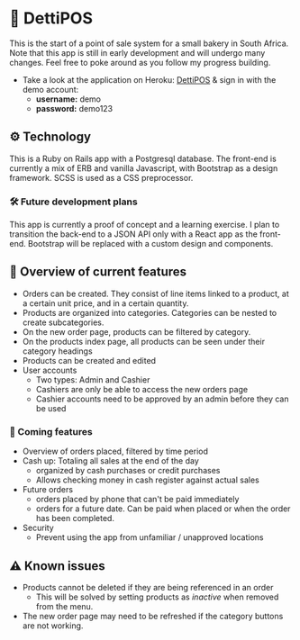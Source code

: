 # 🛒 DettiPOS

This is the start of a point of sale system for a small bakery in South Africa. Note that this app is still in early development and will undergo many changes. Feel free to poke around as you follow my progress building.

* Take a look at the application on Heroku: [DettiPOS](https://detti-pos.herokuapp.com/) & sign in with the demo account:
  * **username:** demo
  * **password:** demo123

## ⚙️ Technology
This is a Ruby on Rails app with a Postgresql database. The front-end is currently a mix of ERB and vanilla Javascript, with Bootstrap as a design framework. SCSS is used as a CSS preprocessor.

### 🛠 Future development plans
This app is currently a proof of concept and a learning exercise.
I plan to transition the back-end to a JSON API only with a React app as the front-end. Bootstrap will be replaced with a custom design and components.

## 🧮 Overview of current features
* Orders can be created. They consist of line items linked to a product, at a certain unit price, and in a certain quantity.
* Products are organized into categories. Categories can be nested to create subcategories.
* On the new order page, products can be filtered by category.
* On the products index page, all products can be seen under their category headings
* Products can be created and edited
* User accounts
  * Two types: Admin and Cashier
  * Cashiers are only be able to access the new orders page
  * Cashier accounts need to be approved by an admin before they can be used

### 🔮 Coming features
* Overview of orders placed, filtered by time period
* Cash up: Totaling all sales at the end of the day
  * organized by cash purchases or credit purchases
  * Allows checking money in cash register against actual sales
* Future orders
  * orders placed by phone that can't be paid immediately
  * orders for a future date. Can be paid when placed or when the order has been completed.
* Security
  * Prevent using the app from unfamiliar / unapproved locations

## ⚠️ Known issues
* Products cannot be deleted if they are being referenced in an order
  * This will be solved by setting products as *inactive* when removed from the menu.
* The new order page may need to be refreshed if the category buttons are not working.

